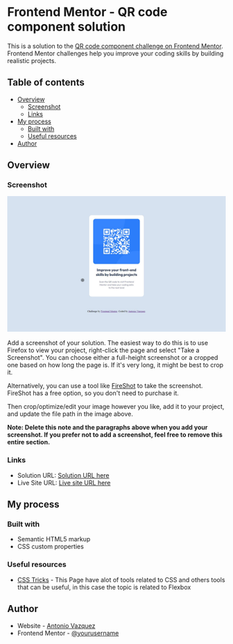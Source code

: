 # Frontend Mentor - QR code component solution

This is a solution to the [QR code component challenge on Frontend Mentor](https://www.frontendmentor.io/challenges/qr-code-component-iux_sIO_H). Frontend Mentor challenges help you improve your coding skills by building realistic projects. 

## Table of contents

- [Overview](#overview)
  - [Screenshot](#screenshot)
  - [Links](#links)
- [My process](#my-process)
  - [Built with](#built-with)
  - [Useful resources](#useful-resources)
- [Author](#author)

## Overview

### Screenshot

![](./screenshot.jpg)

Add a screenshot of your solution. The easiest way to do this is to use Firefox to view your project, right-click the page and select "Take a Screenshot". You can choose either a full-height screenshot or a cropped one based on how long the page is. If it's very long, it might be best to crop it.

Alternatively, you can use a tool like [FireShot](https://getfireshot.com/) to take the screenshot. FireShot has a free option, so you don't need to purchase it. 

Then crop/optimize/edit your image however you like, add it to your project, and update the file path in the image above.

**Note: Delete this note and the paragraphs above when you add your screenshot. If you prefer not to add a screenshot, feel free to remove this entire section.**

### Links

- Solution URL: [Solution URL here](https://github.com/tonyvaz/qr-code-component-main)
- Live Site URL: [Live site URL here](https://tonyvaz.github.io/qr-code-component-main/)

## My process

### Built with

- Semantic HTML5 markup
- CSS custom properties


### Useful resources

- [CSS Tricks](https://css-tricks.com/snippets/css/a-guide-to-flexbox/) - This Page have  alot of tools related to CSS and others tools that can be useful, in this case the topic is related to Flexbox


## Author

- Website - [Antonio Vazquez](https://github.com/tonyvaz)
- Frontend Mentor - [@yourusername](https://www.frontendmentor.io/profile/tonyvaz)

